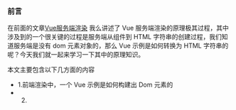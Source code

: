 ### 前言
在前面的文章[Vue服务端渲染](../Vue服务端渲染/README.md) 我么讲述了 Vue 服务端渲染的原理极其过程，其中涉及到的一个很关键的过程是服务端从组件到 HTML 字符串的创建过程，我们知道服务端是没有 dom 元素对象的，那么 Vue 示例是如何转换为 HTML 字符串的呢？今天我们就一起来学习一下其中的原理知识。

本文主要包含以下几方面的内容
- 1.前端渲染中，一个 Vue 示例是如何构建出 Dom 元素的
- 2.

